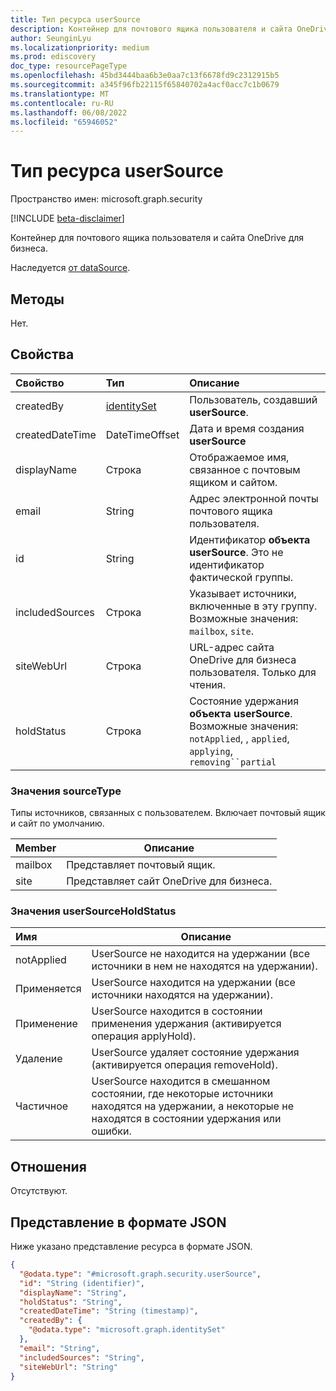 ```yaml
---
title: Тип ресурса userSource
description: Контейнер для почтового ящика пользователя и сайта OneDrive для бизнеса.
author: SeunginLyu
ms.localizationpriority: medium
ms.prod: ediscovery
doc_type: resourcePageType
ms.openlocfilehash: 45bd3444baa6b3e0aa7c13f6678fd9c2312915b5
ms.sourcegitcommit: a345f96fb22115f65840702a4acf0acc7c1b0679
ms.translationtype: MT
ms.contentlocale: ru-RU
ms.lasthandoff: 06/08/2022
ms.locfileid: "65946052"
---
```

# <a name="usersource-resource-type"></a>Тип ресурса userSource

Пространство имен: microsoft.graph.security

[!INCLUDE [beta-disclaimer](../../includes/beta-disclaimer.md)]

Контейнер для почтового ящика пользователя и сайта OneDrive для бизнеса.

Наследуется [от dataSource](../resources/security-datasource.md).

## <a name="methods"></a>Методы
Нет. 
## <a name="properties"></a>Свойства
|Свойство|Тип|Описание|
|:---|:---|:---|
|createdBy|[identitySet](../resources/identityset.md)|Пользователь, создавший **userSource**.|
|createdDateTime|DateTimeOffset|Дата и время создания **userSource**|
|displayName|Строка|Отображаемое имя, связанное с почтовым ящиком и сайтом.|
|email|String|Адрес электронной почты почтового ящика пользователя.|
|id|String|Идентификатор **объекта userSource**. Это не идентификатор фактической группы.|
|includedSources|Строка|Указывает источники, включенные в эту группу. Возможные значения: `mailbox`, `site`.|
|siteWebUrl|Строка|URL-адрес сайта OneDrive для бизнеса пользователя. Только для чтения.|
|holdStatus|Строка|Состояние удержания **объекта userSource**. Возможные значения: `notApplied`, , `applied`, `applying`, `removing``partial`|
### <a name="sourcetype-values"></a>Значения sourceType

Типы источников, связанных с пользователем. Включает почтовый ящик и сайт по умолчанию.

|Member|Описание|
|:----|-----------|
|mailbox|Представляет почтовый ящик.|
|site|Представляет сайт OneDrive для бизнеса.|

### <a name="usersourceholdstatus-values"></a>Значения userSourceHoldStatus

|Имя|Описание|
|:----|-----------|
|notApplied|UserSource не находится на удержании (все источники в нем не находятся на удержании).|
|Применяется|UserSource находится на удержании (все источники находятся на удержании).|
|Применение|UserSource находится в состоянии применения удержания (активируется операция applyHold).|
|Удаление|UserSource удаляет состояние удержания (активируется операция removeHold).|
|Частичное|UserSource находится в смешанном состоянии, где некоторые источники находятся на удержании, а некоторые не находятся в состоянии удержания или ошибки.|

## <a name="relationships"></a>Отношения
Отсутствуют.

## <a name="json-representation"></a>Представление в формате JSON
Ниже указано представление ресурса в формате JSON.
<!-- {
  "blockType": "resource",
  "keyProperty": "id",
  "@odata.type": "microsoft.graph.security.userSource",
  "baseType": "microsoft.graph.security.dataSource",
  "openType": false
}
-->
``` json
{
  "@odata.type": "#microsoft.graph.security.userSource",
  "id": "String (identifier)",
  "displayName": "String",
  "holdStatus": "String",
  "createdDateTime": "String (timestamp)",
  "createdBy": {
    "@odata.type": "microsoft.graph.identitySet"
  },
  "email": "String",
  "includedSources": "String",
  "siteWebUrl": "String"
}
```